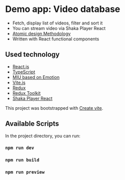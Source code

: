 # Demo app: Video database
- Fetch, display list of videos, filter and sort it
- You can stream video via Shaka Player React
- [Atomic design Methodology](https://atomicdesign.bradfrost.com/chapter-2/)
- Written with React functional components

## Used technology
- [React.js](https://react.dev/)
- [TypeScript](https://www.typescriptlang.org/)
- [MIU based on Emotion](https://mui.com/material-ui/getting-started/overview/)
- [Vite.js](https://vitejs.dev/)
- [Redux](https://redux.js.org/)
- [Redux Toolkit](https://redux-toolkit.js.org/)
- [Shaka Player React](https://github.com/shaka-project/shaka-player)

This project was bootstrapped with [Create vite](https://vitejs.dev/guide/#scaffolding-your-first-vite-project).

## Available Scripts

In the project directory, you can run:

### `npm run dev`
### `npm run build`
### `npm run preview`
